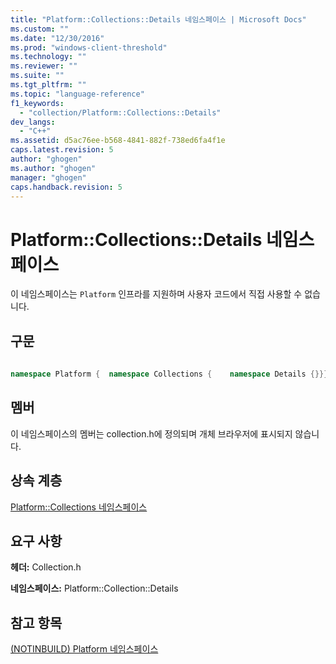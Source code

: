 ```yaml
---
title: "Platform::Collections::Details 네임스페이스 | Microsoft Docs"
ms.custom: ""
ms.date: "12/30/2016"
ms.prod: "windows-client-threshold"
ms.technology: ""
ms.reviewer: ""
ms.suite: ""
ms.tgt_pltfrm: ""
ms.topic: "language-reference"
f1_keywords: 
  - "collection/Platform::Collections::Details"
dev_langs: 
  - "C++"
ms.assetid: d5ac76ee-b568-4841-882f-738ed6fa4f1e
caps.latest.revision: 5
author: "ghogen"
ms.author: "ghogen"
manager: "ghogen"
caps.handback.revision: 5
---
```

# Platform::Collections::Details 네임스페이스
이 네임스페이스는 `Platform` 인프라를 지원하며 사용자 코드에서 직접 사용할 수 없습니다.  
  
## 구문  
  
```cpp  
  
namespace Platform {  namespace Collections {    namespace Details {}}}  
```  
  
## 멤버  
 이 네임스페이스의 멤버는 collection.h에 정의되며 개체 브라우저에 표시되지 않습니다.  
  
## 상속 계층  
 [Platform::Collections 네임스페이스](../cppcx/platform-collections-namespace.md)  
  
## 요구 사항  
 **헤더:** Collection.h  
  
 **네임스페이스:** Platform::Collection::Details  
  
## 참고 항목  
 [\(NOTINBUILD\) Platform 네임스페이스](http://msdn.microsoft.com/ko-kr/f3ce3eab-028c-4204-ba9f-9ab8af17c8c4)